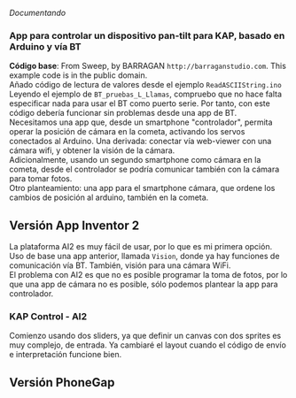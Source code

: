 *Documentando*
### App para controlar un dispositivo pan-tilt para KAP, basado en Arduino y vía BT
**Código base**: From Sweep, by BARRAGAN `http://barraganstudio.com`. This example code is in the public domain.  
Añado código de lectura de valores desde el ejemplo `ReadASCIIString.ino`  
Leyendo el ejemplo de `BT_pruebas_L_Llamas`, compruebo que no hace falta especificar nada para usar el BT 
como puerto serie. Por tanto, con este código debería funcionar sin problemas desde una app de BT.  
Necesitamos una app que, desde un smartphone "controlador", permita operar la posición de cámara en la cometa, activando los servos conectados al Arduino. Una derivada: conectar vía web-viewer con una cámara wifi, y obtener la visión de la cámara.    
Adicionalmente, usando un segundo smartphone como cámara en la cometa, desde el controlador se podría comunicar también con la cámara para tomar fotos.  
Otro planteamiento: una app para el smartphone cámara, que ordene los cambios de posición al arduino, también en la cometa.  

## Versión App Inventor 2
La plataforma AI2 es muy fácil de usar, por lo que es mi primera opción. Uso de base una app anterior, llamada `Vision`, donde ya hay funciones de comunicación vía BT. También, visión para una cámara WiFi.  
El problema con AI2 es que no es posible programar la toma de fotos, por lo que una app de cámara no es posible, sólo podemos plantear la app para controlador.  

### KAP Control - AI2
Comienzo usando dos sliders, ya que definir un canvas con dos sprites es muy complejo, de entrada. Ya cambiaré el layout cuando el código de envío e interpretación funcione bien.


## Versión PhoneGap


